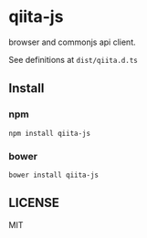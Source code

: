 # qiita-js

browser and commonjs api client.

See definitions at `dist/qiita.d.ts`

## Install

### npm

```
npm install qiita-js
```

### bower

```
bower install qiita-js
```

## LICENSE

MIT
